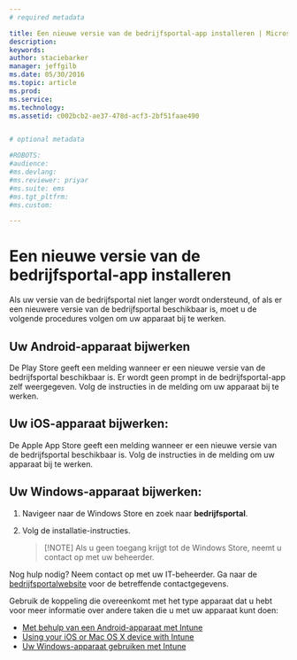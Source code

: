 ```yaml
---
# required metadata

title: Een nieuwe versie van de bedrijfsportal-app installeren | Microsoft Intune
description:
keywords:
author: staciebarker
manager: jeffgilb
ms.date: 05/30/2016
ms.topic: article
ms.prod:
ms.service:
ms.technology:
ms.assetid: c002bcb2-ae37-478d-acf3-2bf51faae490


# optional metadata

#ROBOTS:
#audience:
#ms.devlang:
#ms.reviewer: priyar
#ms.suite: ems
#ms.tgt_pltfrm:
#ms.custom:

---
```


# Een nieuwe versie van de bedrijfsportal-app installeren

Als uw versie van de bedrijfsportal niet langer wordt ondersteund, of als er een nieuwere versie van de bedrijfsportal beschikbaar is, moet u de volgende procedures volgen om uw apparaat bij te werken.

## Uw Android-apparaat bijwerken

De Play Store geeft een melding wanneer er een nieuwe versie van de bedrijfsportal beschikbaar is. Er wordt geen prompt in de bedrijfsportal-app zelf weergegeven. Volg de instructies in de melding om uw apparaat bij te werken.

## Uw iOS-apparaat bijwerken:

De Apple App Store geeft een melding wanneer er een nieuwe versie van de bedrijfsportal beschikbaar is. Volg de instructies in de melding om uw apparaat bij te werken.

## Uw Windows-apparaat bijwerken:

1.  Navigeer naar de Windows Store en zoek naar **bedrijfsportal**.

2.  Volg de installatie-instructies.

    > [!NOTE] Als u geen toegang krijgt tot de Windows Store, neemt u contact op met uw beheerder.


Nog hulp nodig? Neem contact op met uw IT-beheerder. Ga naar de [bedrijfsportalwebsite](http://portal.manage.microsoft.com) voor de betreffende contactgegevens.

Gebruik de koppeling die overeenkomt met het type apparaat dat u hebt voor meer informatie over andere taken die u met uw apparaat kunt doen:

- [Met behulp van een Android-apparaat met Intune](using-your-android-device-with-intune.md)</br>
- [Using your iOS or Mac OS X device with Intune](using-your-ios-or-mac-os-x-device-with-intune.md)</br>
- [Uw Windows-apparaat gebruiken met Intune](using-your-windows-device-with-intune.md)



<!--HONumber=Jun16_HO2-->



